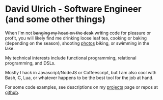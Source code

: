 # David Ulrich - Software Engineer (and some other things) #

When I'm not ~~banging my head on the desk~~ writing code for pleasure or profit, you will likely find me drinking loose leaf tea, cooking or baking (depending on the season), shooting [photos](/photos) biking, or swimming in the lake.

My technical interests include functional programming, relational programming, and DSLs.

Mostly I hack in Javascript/NodeJS or Coffeescript, but I am also cool with Bash, C, Lua, or whatever happens to be the best tool for the job at hand.

For some code examples, see descriptions on my [projects](/projects) page or repos at [github](http://github.com/dulrich).

